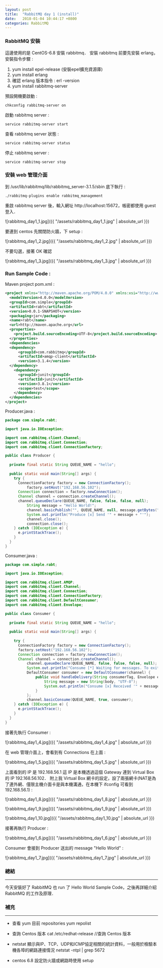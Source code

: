 ```yaml
---
layout: post
title:  "RabbitMQ day 1 (install)"
date:   2018-01-04 10:44:17 +0800
categories: RabbitMQ
---
```


### RabbitMQ 安裝
這邊使用的是 CentOS-6.8 安裝 rabbitmq． 
安裝 rabbitmq 前要先安裝 erlang，安裝指令步驟 : 

1. yum install epel-release (安裝epel擴充資源庫)
2. yum install erlang
3. 確認 erlang 版本指令 : erl -version
4. yum install rabbitmq-server

預設開機要啟動 : 

```console
chkconfig rabbitmq-server on
```
啟動 rabbitmq server : 

```console
service rabbitmq-server start
```
查看 rabbitmq server 狀態 : 

```console
service rabbitmq-server status
```
停止 rabbitmq server : 

```console
service rabbitmq-server stop
```
### 安裝 web 管理介面
到 /usr/lib/rabbitmq/lib/rabbitmq_server-3.1.5/sbin 底下執行 : 
```console
./rabbitmq-plugins enable rabbitmq_management
```
重啟 rabbitmq server 後，輸入網址 http://localhost:15672，帳密都使用 guest 登入．

![rabbitmq_day1_1.jpg]({{ "/assets/rabbitmq_day1_1.jpg" | absolute_url }})

要連到 centos 先關閉防火牆，下 setup :  

![rabbitmq_day1_2.jpg]({{ "/assets/rabbitmq_day1_2.jpg" | absolute_url }})

不要勾選，接著 OK 確認  

![rabbitmq_day1_3.jpg]({{ "/assets/rabbitmq_day1_3.jpg" | absolute_url }})

### Run Sample Code : 
Maven project pom.xml :  

```xml
<project xmlns="http://maven.apache.org/POM/4.0.0" xmlns:xsi="http://www.w3.org/2001/XMLSchema-instance" xsi:schemaLocation="http://maven.apache.org/POM/4.0.0 http://maven.apache.org/xsd/maven-4.0.0.xsd">
  <modelVersion>4.0.0</modelVersion>
  <groupId>com.simple</groupId>
  <artifactId>rabt</artifactId>
  <version>0.0.1-SNAPSHOT</version>
  <packaging>jar</packaging>
  <name>rabt</name>
  <url>http://maven.apache.org</url>
  <properties>
    <project.build.sourceEncoding>UTF-8</project.build.sourceEncoding>
  </properties>
  <dependencies>
  <dependency>
      <groupId>com.rabbitmq</groupId>
      <artifactId>amqp-client</artifactId>
      <version>3.1.4</version>
  </dependency>
    <dependency>
      <groupId>junit</groupId>
      <artifactId>junit</artifactId>
      <version>3.8.1</version>
      <scope>test</scope>
    </dependency>
  </dependencies>
</project>
```

Producer.java :  

```java
package com.simple.rabt;

import java.io.IOException;

import com.rabbitmq.client.Channel;
import com.rabbitmq.client.Connection;
import com.rabbitmq.client.ConnectionFactory;

public class Producer {
  
  private final static String QUEUE_NAME = "hello";
  
  public static void main(String[] args) {
    try {
      ConnectionFactory factory = new ConnectionFactory();
          factory.setHost("192.168.56.102");
      Connection connection = factory.newConnection();
      Channel channel = connection.createChannel();
      channel.queueDeclare(QUEUE_NAME, false, false, false, null);  
          String message = "Hello World!";  
          channel.basicPublish("", QUEUE_NAME, null, message.getBytes("UTF-8"));  
          System.out.println("Produce [x] Send '" + message + "'");  
          channel.close();
          connection.close();
    } catch (IOException e) {
      e.printStackTrace();
    }   
  }
}

```
Consumer.java :  

```java
package com.simple.rabt;

import java.io.IOException;

import com.rabbitmq.client.AMQP;
import com.rabbitmq.client.Channel;
import com.rabbitmq.client.Connection;
import com.rabbitmq.client.ConnectionFactory;
import com.rabbitmq.client.DefaultConsumer;
import com.rabbitmq.client.Envelope;

public class Consumer {
  
  private final static String QUEUE_NAME = "hello";
  
  public static void main(String[] args) {
    
    try {
      ConnectionFactory factory = new ConnectionFactory();  
      factory.setHost("192.168.56.102");  
      Connection connection = factory.newConnection();
      Channel channel = connection.createChannel();  
          channel.queueDeclare(QUEUE_NAME, false, false, false, null);  
          System.out.println("Consume [*] Waiting for messages. To exit press CTRL+C");  
          DefaultConsumer consumer = new DefaultConsumer(channel) {
              public void handleDelivery(String consumerTag, Envelope envelope, AMQP.BasicProperties properties, byte[] body) throws IOException {  
                  String message = new String(body, "UTF-8");  
                  System.out.println("Consume [x] Received '" + message + "'");  
              }  
          };  
          channel.basicConsume(QUEUE_NAME, true, consumer);  
    } catch (IOException e) {
      e.printStackTrace();
    }  
  }
}

```
接著先執行 Consumer :  

![rabbitmq_day1_4.jpg]({{ "/assets/rabbitmq_day1_4.jpg" | absolute_url }})

在 web 管理介面上，會看到有 Connections 在上面 :  

![rabbitmq_day1_5.jpg]({{ "/assets/rabbitmq_day1_5.jpg" | absolute_url }})

上面看到的 IP 是 192.168.56.1 這 IP 是本機透過這個 Gateway 連到 Virtual Box 的 IP 192.168.56.102．
附上我 Virtual Box 網卡的設定，設了兩張網卡(NAT是為了連外網、僅限主機介面卡是與本機溝通，在本機下 ifconfig 可看到192.168.56.1) :  

![rabbitmq_day1_8.jpg]({{ "/assets/rabbitmq_day1_8.jpg" | absolute_url }})

![rabbitmq_day1_9.jpg]({{ "/assets/rabbitmq_day1_9.jpg" | absolute_url }})

![rabbitmq_day1_10.jpg]({{ "/assets/rabbitmq_day1_10.jpg" | absolute_url }})

接著再執行 Producer :  

![rabbitmq_day1_6.jpg]({{ "/assets/rabbitmq_day1_6.jpg" | absolute_url }})

Consumer 會接到 Producer 送出的 message "Hello World" :  

![rabbitmq_day1_7.jpg]({{ "/assets/rabbitmq_day1_7.jpg" | absolute_url }})


### 總結
- - -
今天安裝好了 RabbitMQ 也 run 了 Hello World Sample Code，之後再詳細介紹 RabbitMQ 的工作及原理．


### 補充
- - -
* 查看 yum 目前 repositories
yum repolist

* 查詢 Centos 版本
cat /etc/redhat-release //查詢 Centos 版本

* netstat 顯示與IP、TCP、UDP和ICMP協定相關的統計資料，一般用於檢驗本機各埠的網路連接情況
netstat -ntpl | grep 5672

* centos 6.8 設定防火牆或網路時使用
setup

